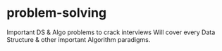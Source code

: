 # problem-solving
Important DS &amp; Algo problems to crack interviews
Will cover every Data Structure & other important Algorithm paradigms.
